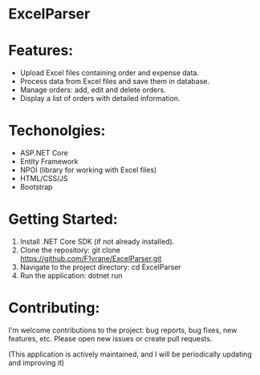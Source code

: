 # ExcelParser

# Features:
* Upload Excel files containing order and expense data.
* Process data from Excel files and save them in database.
* Manage orders: add, edit and delete orders.
* Display a list of orders with detailed information.

# Techonolgies:
* ASP.NET Core
* Entity Framework
* NPOI (library for working with Excel files)
* HTML/CSS/JS
* Bootstrap

# Getting Started:
1. Install .NET Core SDK (if not already installed).
2. Clone the repository: git clone https://github.com/F1yrane/ExcelParser.git
3. Navigate to the project directory: cd ExcelParser
4. Run the application: dotnet run

# Contributing:
I'm  welcome contributions to the project: bug reports, bug fixes, new features, etc. Please open new issues or create pull requests.

(This application is actively maintained, and I will be periodically updating and improving it)
